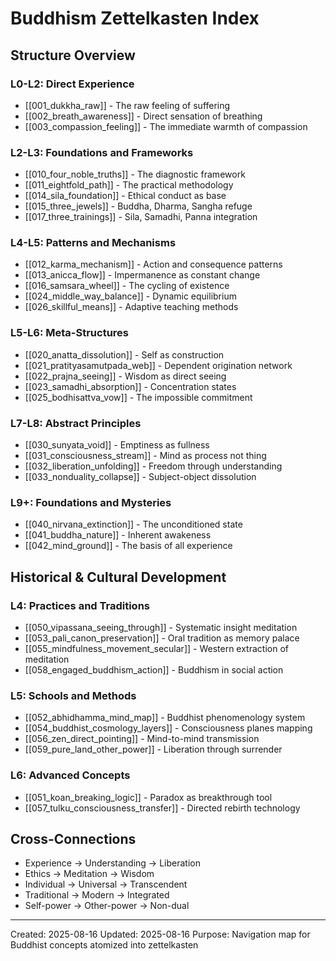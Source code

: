 # Buddhism Zettelkasten Index

## Structure Overview

### L0-L2: Direct Experience
- [[001_dukkha_raw]] - The raw feeling of suffering
- [[002_breath_awareness]] - Direct sensation of breathing
- [[003_compassion_feeling]] - The immediate warmth of compassion

### L2-L3: Foundations and Frameworks
- [[010_four_noble_truths]] - The diagnostic framework
- [[011_eightfold_path]] - The practical methodology
- [[014_sila_foundation]] - Ethical conduct as base
- [[015_three_jewels]] - Buddha, Dharma, Sangha refuge
- [[017_three_trainings]] - Sila, Samadhi, Panna integration

### L4-L5: Patterns and Mechanisms
- [[012_karma_mechanism]] - Action and consequence patterns
- [[013_anicca_flow]] - Impermanence as constant change
- [[016_samsara_wheel]] - The cycling of existence
- [[024_middle_way_balance]] - Dynamic equilibrium
- [[026_skillful_means]] - Adaptive teaching methods

### L5-L6: Meta-Structures
- [[020_anatta_dissolution]] - Self as construction
- [[021_pratityasamutpada_web]] - Dependent origination network
- [[022_prajna_seeing]] - Wisdom as direct seeing
- [[023_samadhi_absorption]] - Concentration states
- [[025_bodhisattva_vow]] - The impossible commitment

### L7-L8: Abstract Principles
- [[030_sunyata_void]] - Emptiness as fullness
- [[031_consciousness_stream]] - Mind as process not thing
- [[032_liberation_unfolding]] - Freedom through understanding
- [[033_nonduality_collapse]] - Subject-object dissolution

### L9+: Foundations and Mysteries
- [[040_nirvana_extinction]] - The unconditioned state
- [[041_buddha_nature]] - Inherent awakeness
- [[042_mind_ground]] - The basis of all experience

## Historical & Cultural Development

### L4: Practices and Traditions
- [[050_vipassana_seeing_through]] - Systematic insight meditation
- [[053_pali_canon_preservation]] - Oral tradition as memory palace
- [[055_mindfulness_movement_secular]] - Western extraction of meditation
- [[058_engaged_buddhism_action]] - Buddhism in social action

### L5: Schools and Methods
- [[052_abhidhamma_mind_map]] - Buddhist phenomenology system
- [[054_buddhist_cosmology_layers]] - Consciousness planes mapping
- [[056_zen_direct_pointing]] - Mind-to-mind transmission
- [[059_pure_land_other_power]] - Liberation through surrender

### L6: Advanced Concepts
- [[051_koan_breaking_logic]] - Paradox as breakthrough tool
- [[057_tulku_consciousness_transfer]] - Directed rebirth technology

## Cross-Connections
- Experience → Understanding → Liberation
- Ethics → Meditation → Wisdom
- Individual → Universal → Transcendent
- Traditional → Modern → Integrated
- Self-power → Other-power → Non-dual

---
Created: 2025-08-16
Updated: 2025-08-16
Purpose: Navigation map for Buddhist concepts atomized into zettelkasten